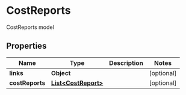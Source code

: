 

# CostReports

CostReports model

## Properties

| Name | Type | Description | Notes |
|------------ | ------------- | ------------- | -------------|
|**links** | **Object** |  |  [optional] |
|**costReports** | [**List&lt;CostReport&gt;**](CostReport.md) |  |  [optional] |



